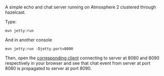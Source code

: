 A simple echo and chat server running on Atmosphere 2 clustered through hazelcast. 

Type:

```
mvn jetty:run
```

And in another console

```
mvn jetty:run -Djetty.port=8090
```

Then, open the [corresponding client](http://jsbin.com/pocet/8/watch?js,console) connecting to server at 8080 and 8090 respectively in your browser and see that chat event from server at port 8080 is propagated to server at port 8090.